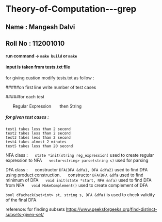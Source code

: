 # Theory-of-Computation---grep

## Name : Mangesh Dalvi

## Roll No : 112001010

#### run command -> ``` make build ``` or ``` make ```

#### input is taken from tests.txt file
for giving custion modify tests.txt as follow : 

#####on first line write number of test cases

#####for each test 

$~~~~~$  Regular Expression 
$~~~~~$  then String

##### for given test cases : 
    test1 takes less than 2 second
    test2 takes less than 2 second
    test3 takes less than 2 second
    test4 takes almost 2 minutes
    test5 takes less than 20 second

NFA class : 
$~~~~~$```state *init(string reg_expression)``` used to create regular expression to NFA
$~~~~~$```vector<string> parse(string s)``` used for parsing

DFA class :
$~~~~~$constructor ```DFA(DFA &dfa1, DFA &dfa2)``` used to find DFA using product construction.
$~~~~~$constructor ```DFA(DFA &dfa``` used to find minimum of DFA
$~~~~~$```void init(state *start, NFA &nfa)``` used to find DFA from NFA
$~~~~~$```void MakeComplement()``` used to create complement of DFA

```bool dfacheck(set<int> st, string s, DFA &dfa)``` is used to check validity of the final DFA

reference:
    for finding subsets
    https://www.geeksforgeeks.org/find-distinct-subsets-given-set/
